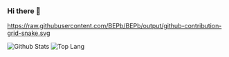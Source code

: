 ### Hi there 👋

https://raw.githubusercontent.com/BEPb/BEPb/output/github-contribution-grid-snake.svg

![Github Stats](https://github-status.msdnicrosoft.cn/api?username=whyisee&show_icons=true&hide_border=true&include_all_commits=true)
![Top Lang](https://github-status.msdnicrosoft.cn/api/top-langs/?username=whyisee&layout=compact&hide_border=true)

